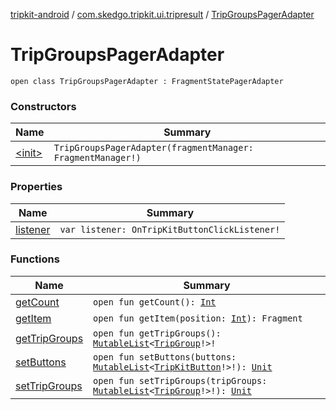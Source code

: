 [tripkit-android](../../index.md) / [com.skedgo.tripkit.ui.tripresult](../index.md) / [TripGroupsPagerAdapter](./index.md)

# TripGroupsPagerAdapter

`open class TripGroupsPagerAdapter : FragmentStatePagerAdapter`

### Constructors

| Name | Summary |
|---|---|
| [&lt;init&gt;](-init-.md) | `TripGroupsPagerAdapter(fragmentManager: FragmentManager!)` |

### Properties

| Name | Summary |
|---|---|
| [listener](listener.md) | `var listener: OnTripKitButtonClickListener!` |

### Functions

| Name | Summary |
|---|---|
| [getCount](get-count.md) | `open fun getCount(): `[`Int`](https://kotlinlang.org/api/latest/jvm/stdlib/kotlin/-int/index.html) |
| [getItem](get-item.md) | `open fun getItem(position: `[`Int`](https://kotlinlang.org/api/latest/jvm/stdlib/kotlin/-int/index.html)`): Fragment` |
| [getTripGroups](get-trip-groups.md) | `open fun getTripGroups(): `[`MutableList`](https://kotlinlang.org/api/latest/jvm/stdlib/kotlin.collections/-mutable-list/index.html)`<`[`TripGroup`](../../skedgo.tripkit.routing/-trip-group/index.md)`!>!` |
| [setButtons](set-buttons.md) | `open fun setButtons(buttons: `[`MutableList`](https://kotlinlang.org/api/latest/jvm/stdlib/kotlin.collections/-mutable-list/index.html)`<`[`TripKitButton`](../../com.skedgo.tripkit.ui.model/-trip-kit-button/index.md)`!>!): `[`Unit`](https://kotlinlang.org/api/latest/jvm/stdlib/kotlin/-unit/index.html) |
| [setTripGroups](set-trip-groups.md) | `open fun setTripGroups(tripGroups: `[`MutableList`](https://kotlinlang.org/api/latest/jvm/stdlib/kotlin.collections/-mutable-list/index.html)`<`[`TripGroup`](../../skedgo.tripkit.routing/-trip-group/index.md)`!>!): `[`Unit`](https://kotlinlang.org/api/latest/jvm/stdlib/kotlin/-unit/index.html) |
